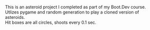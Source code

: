 This is an asteroid project I completed as part of my Boot.Dev course.  
Utlizes pygame and random generation to play a cloned version of asteroids.  
Hit boxes are all circles, shoots every 0.1 sec.
